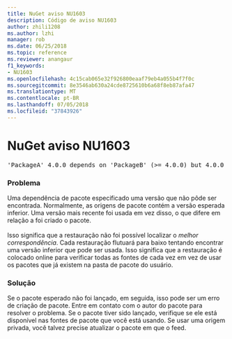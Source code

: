 ```yaml
---
title: NuGet aviso NU1603
description: Código de aviso NU1603
author: zhili1208
ms.author: lzhi
manager: rob
ms.date: 06/25/2018
ms.topic: reference
ms.reviewer: anangaur
f1_keywords:
- NU1603
ms.openlocfilehash: 4c15cab065e32f926800eaaf79eb4a055b4f7f0c
ms.sourcegitcommit: 8e3546ab630a24cde8725610b6a68f8eb87afa47
ms.translationtype: MT
ms.contentlocale: pt-BR
ms.lasthandoff: 07/05/2018
ms.locfileid: "37843926"
---
```

# <a name="nuget-warning-nu1603"></a>NuGet aviso NU1603

<pre>'PackageA' 4.0.0 depends on 'PackageB' (>= 4.0.0) but 4.0.0 was not found. An approximate best match of 5.0.0 was resolved.</pre>

### <a name="issue"></a>Problema

Uma dependência de pacote especificado uma versão que não pôde ser encontrada. Normalmente, as origens de pacote contém a versão esperada inferior. Uma versão mais recente foi usada em vez disso, o que difere em relação a foi criado o pacote.<br/><br/>Isso significa que a restauração não foi possível localizar o *melhor correspondência*. Cada restauração flutuará para baixo tentando encontrar uma versão inferior que pode ser usada. Isso significa que a restauração é colocado online para verificar todas as fontes de cada vez em vez de usar os pacotes que já existem na pasta de pacote do usuário.

### <a name="solution"></a>Solução
Se o pacote esperado não foi lançado, em seguida, isso pode ser um erro de criação de pacote. Entre em contato com o autor do pacote para resolver o problema. Se o pacote tiver sido lançado, verifique se ele está disponível nas fontes de pacote que você está usando. Se usar uma origem privada, você talvez precise atualizar o pacote em que o feed. 